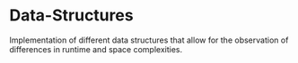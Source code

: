 # Data-Structures
Implementation of different data structures that allow for the observation of differences in runtime and space complexities.
